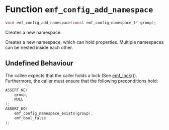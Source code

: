 # Function `emf_config_add_namespace`

```c
void emf_config_add_namespace(const emf_config_namespace_t* group);
```

Creates a new namespace.

Creates a new namespace, which can hold properties. Multiple namespaces can be nested inside each other.

## Undefined Behaviour

The callee expects that the caller holds a lock (See [emf_lock()](./fn.emf_lock.md)).  
Furthermore, the caller must ensure that the following preconditions hold:

```c
ASSERT_NE(
    group,
    NULL
);
ASSERT_EQ(
    emf_config_namespace_exists(group),
    emf_bool_false
);
```
